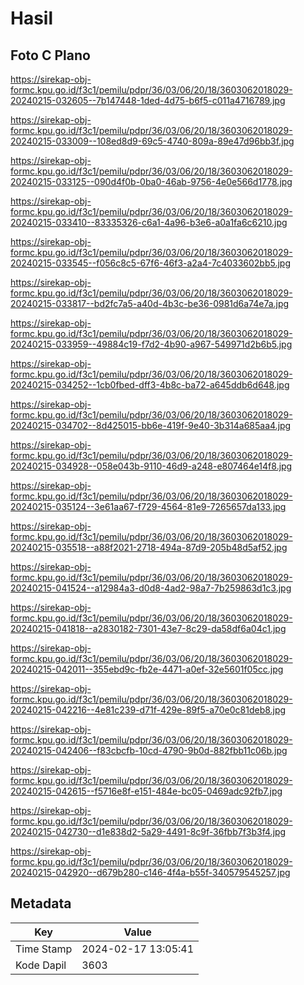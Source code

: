 # Hasil

## Foto C Plano

https://sirekap-obj-formc.kpu.go.id/f3c1/pemilu/pdpr/36/03/06/20/18/3603062018029-20240215-032605--7b147448-1ded-4d75-b6f5-c011a4716789.jpg

https://sirekap-obj-formc.kpu.go.id/f3c1/pemilu/pdpr/36/03/06/20/18/3603062018029-20240215-033009--108ed8d9-69c5-4740-809a-89e47d96bb3f.jpg

https://sirekap-obj-formc.kpu.go.id/f3c1/pemilu/pdpr/36/03/06/20/18/3603062018029-20240215-033125--090d4f0b-0ba0-46ab-9756-4e0e566d1778.jpg

https://sirekap-obj-formc.kpu.go.id/f3c1/pemilu/pdpr/36/03/06/20/18/3603062018029-20240215-033410--83335326-c6a1-4a96-b3e6-a0a1fa6c6210.jpg

https://sirekap-obj-formc.kpu.go.id/f3c1/pemilu/pdpr/36/03/06/20/18/3603062018029-20240215-033545--f056c8c5-67f6-46f3-a2a4-7c4033602bb5.jpg

https://sirekap-obj-formc.kpu.go.id/f3c1/pemilu/pdpr/36/03/06/20/18/3603062018029-20240215-033817--bd2fc7a5-a40d-4b3c-be36-0981d6a74e7a.jpg

https://sirekap-obj-formc.kpu.go.id/f3c1/pemilu/pdpr/36/03/06/20/18/3603062018029-20240215-033959--49884c19-f7d2-4b90-a967-549971d2b6b5.jpg

https://sirekap-obj-formc.kpu.go.id/f3c1/pemilu/pdpr/36/03/06/20/18/3603062018029-20240215-034252--1cb0fbed-dff3-4b8c-ba72-a645ddb6d648.jpg

https://sirekap-obj-formc.kpu.go.id/f3c1/pemilu/pdpr/36/03/06/20/18/3603062018029-20240215-034702--8d425015-bb6e-419f-9e40-3b314a685aa4.jpg

https://sirekap-obj-formc.kpu.go.id/f3c1/pemilu/pdpr/36/03/06/20/18/3603062018029-20240215-034928--058e043b-9110-46d9-a248-e807464e14f8.jpg

https://sirekap-obj-formc.kpu.go.id/f3c1/pemilu/pdpr/36/03/06/20/18/3603062018029-20240215-035124--3e61aa67-f729-4564-81e9-7265657da133.jpg

https://sirekap-obj-formc.kpu.go.id/f3c1/pemilu/pdpr/36/03/06/20/18/3603062018029-20240215-035518--a88f2021-2718-494a-87d9-205b48d5af52.jpg

https://sirekap-obj-formc.kpu.go.id/f3c1/pemilu/pdpr/36/03/06/20/18/3603062018029-20240215-041524--a12984a3-d0d8-4ad2-98a7-7b259863d1c3.jpg

https://sirekap-obj-formc.kpu.go.id/f3c1/pemilu/pdpr/36/03/06/20/18/3603062018029-20240215-041818--a2830182-7301-43e7-8c29-da58df6a04c1.jpg

https://sirekap-obj-formc.kpu.go.id/f3c1/pemilu/pdpr/36/03/06/20/18/3603062018029-20240215-042011--355ebd9c-fb2e-4471-a0ef-32e5601f05cc.jpg

https://sirekap-obj-formc.kpu.go.id/f3c1/pemilu/pdpr/36/03/06/20/18/3603062018029-20240215-042216--4e81c239-d71f-429e-89f5-a70e0c81deb8.jpg

https://sirekap-obj-formc.kpu.go.id/f3c1/pemilu/pdpr/36/03/06/20/18/3603062018029-20240215-042406--f83cbcfb-10cd-4790-9b0d-882fbb11c06b.jpg

https://sirekap-obj-formc.kpu.go.id/f3c1/pemilu/pdpr/36/03/06/20/18/3603062018029-20240215-042615--f5716e8f-e151-484e-bc05-0469adc92fb7.jpg

https://sirekap-obj-formc.kpu.go.id/f3c1/pemilu/pdpr/36/03/06/20/18/3603062018029-20240215-042730--d1e838d2-5a29-4491-8c9f-36fbb7f3b3f4.jpg

https://sirekap-obj-formc.kpu.go.id/f3c1/pemilu/pdpr/36/03/06/20/18/3603062018029-20240215-042920--d679b280-c146-4f4a-b55f-340579545257.jpg


## Metadata

| Key        | Value               |
| ---------- | ------------------- |
| Time Stamp | 2024-02-17 13:05:41 |
| Kode Dapil | 3603                |



